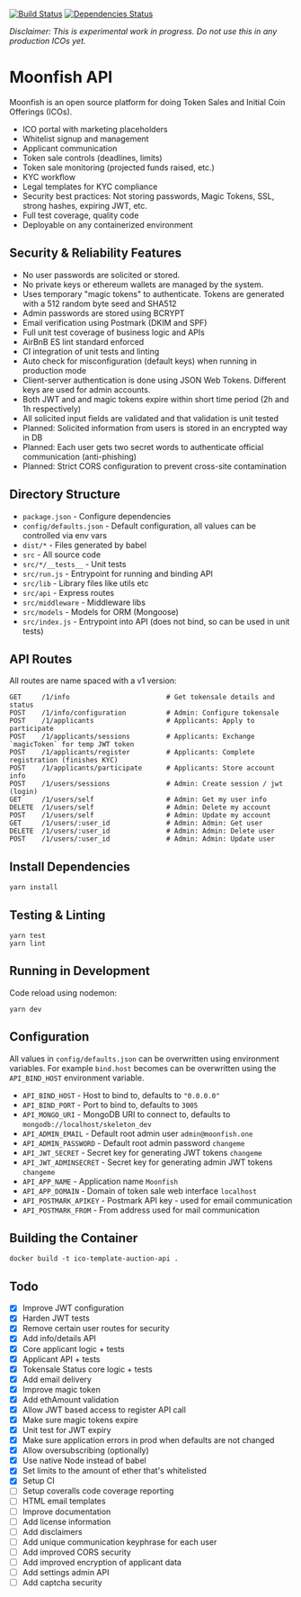 
[![Build Status](https://img.shields.io/travis/rekallai/moonfish-api.svg?branch=master&style=flat-square)](https://travis-ci.org/rekallai/moonfish-api)
[![Dependencies Status](https://david-dm.org/rekallai/moonfish-api/status.svg)](https://david-dm.org/rekallai/moonfish-api)

_Disclaimer: This is experimental work in progress. Do not use this in any production ICOs yet._

# Moonfish API

Moonfish is an open source platform for doing Token Sales and Initial Coin Offerings (ICOs).

* ICO portal with marketing placeholders
* Whitelist signup and management
* Applicant communication
* Token sale controls (deadlines, limits)
* Token sale monitoring (projected funds raised, etc.)
* KYC workflow
* Legal templates for KYC compliance
* Security best practices: Not storing passwords, Magic Tokens, SSL, strong hashes, expiring JWT, etc.
* Full test coverage, quality code
* Deployable on any containerized environment

## Security & Reliability Features

* No user passwords are solicited or stored.
* No private keys or ethereum wallets are managed by the system.
* Uses temporary "magic tokens" to authenticate. Tokens are generated with a 512 random byte seed and SHA512
* Admin passwords are stored using BCRYPT
* Email verification using Postmark (DKIM and SPF)
* Full unit test coverage of business logic and APIs
* AirBnB ES lint standard enforced
* CI integration of unit tests and linting
* Auto check for misconfiguration (default keys) when running in production mode
* Client-server authentication is done using JSON Web Tokens. Different keys are used for admin accounts.
* Both JWT and and magic tokens expire within short time period (2h and 1h respectively)
* All solicited input fields are validated and that validation is unit tested
* Planned: Solicited information from users is stored in an encrypted way in DB
* Planned: Each user gets two secret words to authenticate official communication (anti-phishing)
* Planned: Strict CORS configuration to prevent cross-site contamination

## Directory Structure

* `package.json` - Configure dependencies
* `config/defaults.json` - Default configuration, all values can be controlled via env vars
* `dist/*` - Files generated by babel
* `src` - All source code
* `src/*/__tests__` - Unit tests
* `src/run.js` - Entrypoint for running and binding API
* `src/lib` - Library files like utils etc
* `src/api` - Express routes
* `src/middleware` - Middleware libs
* `src/models` - Models for ORM (Mongoose)
* `src/index.js` - Entrypoint into API (does not bind, so can be used in unit tests)

## API Routes

All routes are name spaced with a v1 version:

```
GET     /1/info                        # Get tokensale details and status
POST    /1/info/configuration          # Admin: Configure tokensale
POST    /1/applicants                  # Applicants: Apply to participate
POST    /1/applicants/sessions         # Applicants: Exchange `magicToken` for temp JWT token
POST    /1/applicants/register         # Applicants: Complete registration (finishes KYC)
POST    /1/applicants/participate      # Applicants: Store account info
POST    /1/users/sessions              # Admin: Create session / jwt (login)
GET     /1/users/self                  # Admin: Get my user info
DELETE  /1/users/self                  # Admin: Delete my account
POST    /1/users/self                  # Admin: Update my account
GET     /1/users/:user_id              # Admin: Admin: Get user
DELETE  /1/users/:user_id              # Admin: Admin: Delete user
POST    /1/users/:user_id              # Admin: Admin: Update user
```

## Install Dependencies

```
yarn install
```

## Testing & Linting

```
yarn test
yarn lint
```

## Running in Development

Code reload using nodemon:

```
yarn dev
```

## Configuration

All values in `config/defaults.json` can be overwritten using environment variables. For example `bind.host` becomes can be overwritten using the `API_BIND_HOST` environment variable.

- `API_BIND_HOST` - Host to bind to, defaults to `"0.0.0.0"`
- `API_BIND_PORT` - Port to bind to, defaults to `3005`
- `API_MONGO_URI` - MongoDB URI to connect to, defaults to `mongodb://localhost/skeleton_dev`
- `API_ADMIN_EMAIL` - Default root admin user `admin@moonfish.one`
- `API_ADMIN_PASSWORD` - Default root admin password `changeme`
- `API_JWT_SECRET` - Secret key for generating JWT tokens `changeme`
- `API_JWT_ADMINSECRET` - Secret key for generating admin JWT tokens `changeme`
- `API_APP_NAME` - Application name `Moonfish`
- `API_APP_DOMAIN` - Domain of token sale web interface `localhost`
- `API_POSTMARK_APIKEY` - Postmark API key - used for email communication
- `API_POSTMARK_FROM` - From address used for mail communication

## Building the Container

```
docker build -t ico-template-auction-api .
```

## Todo

- [x] Improve JWT configuration
- [x] Harden JWT tests
- [x] Remove certain user routes for security
- [x] Add info/details API
- [x] Core applicant logic + tests
- [x] Applicant API + tests
- [x] Tokensale Status core logic + tests
- [x] Add email delivery
- [x] Improve magic token
- [x] Add ethAmount validation
- [x] Allow JWT based access to register API call
- [x] Make sure magic tokens expire
- [x] Unit test for JWT expiry
- [x] Make sure application errors in prod when defaults are not changed
- [x] Allow oversubscribing (optionally)
- [x] Use native Node instead of babel
- [x] Set limits to the amount of ether that's whitelisted
- [x] Setup CI
- [ ] Setup coveralls code coverage reporting
- [ ] HTML email templates
- [ ] Improve documentation
- [ ] Add license information
- [ ] Add disclaimers
- [ ] Add unique communication keyphrase for each user
- [ ] Add improved CORS security
- [ ] Add improved encryption of applicant data
- [ ] Add settings admin API
- [ ] Add captcha security
